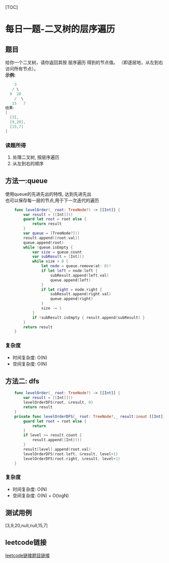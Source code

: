 [TOC]

# 每日一题-二叉树的层序遍历

## 题目
给你一个二叉树，请你返回其按 层序遍历 得到的节点值。 （即逐层地，从左到右访问所有节点）。  
**示例:**  
```java
    3
   / \
  9  20
    /  \
   15   7
结果:
[
  [3],
  [9,20],
  [15,7]
]
```

### 读题所得
1. 处理二叉树, 按层序遍历
2. 从左到右的顺序

## 方法一:queue
使用queue的先进先出的特性, 达到先进先出  
也可以保存每一层的节点,用于下一次迭代的遍历  
```swift
    func levelOrder(_ root: TreeNode?) -> [[Int]] {
        var result = [[Int]]()
        guard let root = root else {
            return result
        }
        var queue = [TreeNode?]()
        result.append([root.val])
        queue.append(root)
        while !queue.isEmpty {
            var size = queue.count
            var subResult = [Int]()
            while size > 0 {
                let node = queue.remove(at: 0)!
                if let left = node.left {
                    subResult.append(left.val)
                    queue.append(left)
                }
                if let right = node.right {
                    subResult.append(right.val)
                    queue.append(right)
                }
                size -= 1
            }
            if !subResult.isEmpty { result.append(subResult) }
        }
        return result
    }
```
### 复杂度
* 时间复杂度: O(N)
* 空间复杂度: O(N)

## 方法二: dfs
```swift
    func levelOrder(_ root: TreeNode?) -> [[Int]] {
        var result = [[Int]]()
        levelOrderDFS(root, &result, 0)
        return result
    }
    private func levelOrderDFS(_ root: TreeNode?,_ result:inout [[Int]],_ level:Int) {
        guard let root = root else {
            return
        }
        if level >= result.count {
            result.append([Int]())
        }
        result[level].append(root.val)
        levelOrderDFS(root.left, &result, level+1)
        levelOrderDFS(root.right, &result, level+1)
    }
```
### 复杂度
* 时间复杂度: O(N)
* 空间复杂度: O(N) + O(logN)

## 测试用例
[3,9,20,null,null,15,7]  

## leetcode链接
[leetcode链接题目链接](https://leetcode-cn.com/problems/binary-tree-level-order-traversal/#/description)  